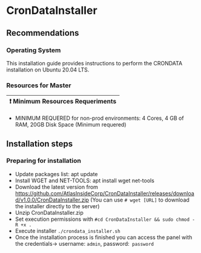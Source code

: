 # CronDataInstaller

## Recommendations

### Operating System
This installation guide provides instructions to perform the CRONDATA installation on Ubuntu 20.04 LTS.
### Resources for Master
| :exclamation:  Minimum Resources Requeriments
|-----------------------------------------|
- MINIMUM REQUERED for non-prod environments: 4 Cores, 4 GB of RAM, 20GB Disk Space (Minimum requered)

## Installation steps
### Preparing for installation
- Update packages list: apt update
- Install WGET and NET-TOOLS: apt install wget net-tools
- Download the latest version from https://github.com/AtlasInsideCorp/CronDataInstaller/releases/download/v1.0.0/CronDataInstaller.zip (You can use `# wget [URL]` to download the installer directly to the server)
- Unzip CronDataInstaller.zip
- Set execution permissions with `#cd CronDataInstaller && sudo chmod -R +x .`
- Execute installer `./crondata_installer.sh`
- Once the installation process is finished you can access the panel with the credentials-> username: `admin`, password:` password`
  
